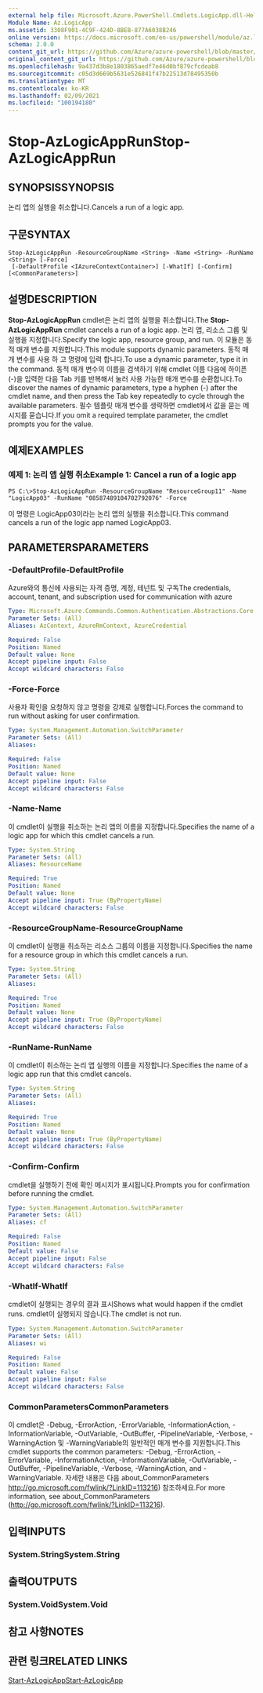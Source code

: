 ```yaml
---
external help file: Microsoft.Azure.PowerShell.Cmdlets.LogicApp.dll-Help.xml
Module Name: Az.LogicApp
ms.assetid: 3308F901-4C9F-424D-8BEB-877A6038B246
online version: https://docs.microsoft.com/en-us/powershell/module/az.logicapp/stop-azlogicapprun
schema: 2.0.0
content_git_url: https://github.com/Azure/azure-powershell/blob/master/src/LogicApp/LogicApp/help/Stop-AzLogicAppRun.md
original_content_git_url: https://github.com/Azure/azure-powershell/blob/master/src/LogicApp/LogicApp/help/Stop-AzLogicAppRun.md
ms.openlocfilehash: 9a437d3b8e1803865aedf7e46d0bf879cfcdeab8
ms.sourcegitcommit: c05d3d669b5631e526841f47b22513d78495350b
ms.translationtype: MT
ms.contentlocale: ko-KR
ms.lasthandoff: 02/09/2021
ms.locfileid: "100194180"
---
```

# <span data-ttu-id="a6ea8-101">Stop-AzLogicAppRun</span><span class="sxs-lookup"><span data-stu-id="a6ea8-101">Stop-AzLogicAppRun</span></span>

## <span data-ttu-id="a6ea8-102">SYNOPSIS</span><span class="sxs-lookup"><span data-stu-id="a6ea8-102">SYNOPSIS</span></span>
<span data-ttu-id="a6ea8-103">논리 앱의 실행을 취소합니다.</span><span class="sxs-lookup"><span data-stu-id="a6ea8-103">Cancels a run of a logic app.</span></span>

## <span data-ttu-id="a6ea8-104">구문</span><span class="sxs-lookup"><span data-stu-id="a6ea8-104">SYNTAX</span></span>

```
Stop-AzLogicAppRun -ResourceGroupName <String> -Name <String> -RunName <String> [-Force]
 [-DefaultProfile <IAzureContextContainer>] [-WhatIf] [-Confirm] [<CommonParameters>]
```

## <span data-ttu-id="a6ea8-105">설명</span><span class="sxs-lookup"><span data-stu-id="a6ea8-105">DESCRIPTION</span></span>
<span data-ttu-id="a6ea8-106">**Stop-AzLogicAppRun** cmdlet은 논리 앱의 실행을 취소합니다.</span><span class="sxs-lookup"><span data-stu-id="a6ea8-106">The **Stop-AzLogicAppRun** cmdlet cancels a run of a logic app.</span></span>
<span data-ttu-id="a6ea8-107">논리 앱, 리소스 그룹 및 실행을 지정합니다.</span><span class="sxs-lookup"><span data-stu-id="a6ea8-107">Specify the logic app, resource group, and run.</span></span>
<span data-ttu-id="a6ea8-108">이 모듈은 동적 매개 변수를 지원합니다.</span><span class="sxs-lookup"><span data-stu-id="a6ea8-108">This module supports dynamic parameters.</span></span>
<span data-ttu-id="a6ea8-109">동적 매개 변수를 사용 하 고 명령에 입력 합니다.</span><span class="sxs-lookup"><span data-stu-id="a6ea8-109">To use a dynamic parameter, type it in the command.</span></span>
<span data-ttu-id="a6ea8-110">동적 매개 변수의 이름을 검색하기 위해 cmdlet 이름 다음에 하이픈(-)을 입력한 다음 Tab 키를 반복해서 눌러 사용 가능한 매개 변수를 순환합니다.</span><span class="sxs-lookup"><span data-stu-id="a6ea8-110">To discover the names of dynamic parameters, type a hyphen (-) after the cmdlet name, and then press the Tab key repeatedly to cycle through the available parameters.</span></span>
<span data-ttu-id="a6ea8-111">필수 템플릿 매개 변수를 생략하면 cmdlet에서 값을 묻는 메시지를 묻습니다.</span><span class="sxs-lookup"><span data-stu-id="a6ea8-111">If you omit a required template parameter, the cmdlet prompts you for the value.</span></span>

## <span data-ttu-id="a6ea8-112">예제</span><span class="sxs-lookup"><span data-stu-id="a6ea8-112">EXAMPLES</span></span>

### <span data-ttu-id="a6ea8-113">예제 1: 논리 앱 실행 취소</span><span class="sxs-lookup"><span data-stu-id="a6ea8-113">Example 1: Cancel a run of a logic app</span></span>
```
PS C:\>Stop-AzLogicAppRun -ResourceGroupName "ResourceGroup11" -Name "LogicApp03" -RunName "08587489104702792076" -Force
```

<span data-ttu-id="a6ea8-114">이 명령은 LogicApp03이라는 논리 앱의 실행을 취소합니다.</span><span class="sxs-lookup"><span data-stu-id="a6ea8-114">This command cancels a run of the logic app named LogicApp03.</span></span>

## <span data-ttu-id="a6ea8-115">PARAMETERS</span><span class="sxs-lookup"><span data-stu-id="a6ea8-115">PARAMETERS</span></span>

### <span data-ttu-id="a6ea8-116">-DefaultProfile</span><span class="sxs-lookup"><span data-stu-id="a6ea8-116">-DefaultProfile</span></span>
<span data-ttu-id="a6ea8-117">Azure와의 통신에 사용되는 자격 증명, 계정, 테넌트 및 구독</span><span class="sxs-lookup"><span data-stu-id="a6ea8-117">The credentials, account, tenant, and subscription used for communication with azure</span></span>

```yaml
Type: Microsoft.Azure.Commands.Common.Authentication.Abstractions.Core.IAzureContextContainer
Parameter Sets: (All)
Aliases: AzContext, AzureRmContext, AzureCredential

Required: False
Position: Named
Default value: None
Accept pipeline input: False
Accept wildcard characters: False
```

### <span data-ttu-id="a6ea8-118">-Force</span><span class="sxs-lookup"><span data-stu-id="a6ea8-118">-Force</span></span>
<span data-ttu-id="a6ea8-119">사용자 확인을 요청하지 않고 명령을 강제로 실행합니다.</span><span class="sxs-lookup"><span data-stu-id="a6ea8-119">Forces the command to run without asking for user confirmation.</span></span>

```yaml
Type: System.Management.Automation.SwitchParameter
Parameter Sets: (All)
Aliases:

Required: False
Position: Named
Default value: None
Accept pipeline input: False
Accept wildcard characters: False
```

### <span data-ttu-id="a6ea8-120">-Name</span><span class="sxs-lookup"><span data-stu-id="a6ea8-120">-Name</span></span>
<span data-ttu-id="a6ea8-121">이 cmdlet이 실행을 취소하는 논리 앱의 이름을 지정합니다.</span><span class="sxs-lookup"><span data-stu-id="a6ea8-121">Specifies the name of a logic app for which this cmdlet cancels a run.</span></span>

```yaml
Type: System.String
Parameter Sets: (All)
Aliases: ResourceName

Required: True
Position: Named
Default value: None
Accept pipeline input: True (ByPropertyName)
Accept wildcard characters: False
```

### <span data-ttu-id="a6ea8-122">-ResourceGroupName</span><span class="sxs-lookup"><span data-stu-id="a6ea8-122">-ResourceGroupName</span></span>
<span data-ttu-id="a6ea8-123">이 cmdlet이 실행을 취소하는 리소스 그룹의 이름을 지정합니다.</span><span class="sxs-lookup"><span data-stu-id="a6ea8-123">Specifies the name for a resource group in which this cmdlet cancels a run.</span></span>

```yaml
Type: System.String
Parameter Sets: (All)
Aliases:

Required: True
Position: Named
Default value: None
Accept pipeline input: True (ByPropertyName)
Accept wildcard characters: False
```

### <span data-ttu-id="a6ea8-124">-RunName</span><span class="sxs-lookup"><span data-stu-id="a6ea8-124">-RunName</span></span>
<span data-ttu-id="a6ea8-125">이 cmdlet이 취소하는 논리 앱 실행의 이름을 지정합니다.</span><span class="sxs-lookup"><span data-stu-id="a6ea8-125">Specifies the name of a logic app run that this cmdlet cancels.</span></span>

```yaml
Type: System.String
Parameter Sets: (All)
Aliases:

Required: True
Position: Named
Default value: None
Accept pipeline input: True (ByPropertyName)
Accept wildcard characters: False
```

### <span data-ttu-id="a6ea8-126">-Confirm</span><span class="sxs-lookup"><span data-stu-id="a6ea8-126">-Confirm</span></span>
<span data-ttu-id="a6ea8-127">cmdlet을 실행하기 전에 확인 메시지가 표시됩니다.</span><span class="sxs-lookup"><span data-stu-id="a6ea8-127">Prompts you for confirmation before running the cmdlet.</span></span>

```yaml
Type: System.Management.Automation.SwitchParameter
Parameter Sets: (All)
Aliases: cf

Required: False
Position: Named
Default value: False
Accept pipeline input: False
Accept wildcard characters: False
```

### <span data-ttu-id="a6ea8-128">-WhatIf</span><span class="sxs-lookup"><span data-stu-id="a6ea8-128">-WhatIf</span></span>
<span data-ttu-id="a6ea8-129">cmdlet이 실행되는 경우의 결과 표시</span><span class="sxs-lookup"><span data-stu-id="a6ea8-129">Shows what would happen if the cmdlet runs.</span></span>
<span data-ttu-id="a6ea8-130">cmdlet이 실행되지 않습니다.</span><span class="sxs-lookup"><span data-stu-id="a6ea8-130">The cmdlet is not run.</span></span>

```yaml
Type: System.Management.Automation.SwitchParameter
Parameter Sets: (All)
Aliases: wi

Required: False
Position: Named
Default value: False
Accept pipeline input: False
Accept wildcard characters: False
```

### <span data-ttu-id="a6ea8-131">CommonParameters</span><span class="sxs-lookup"><span data-stu-id="a6ea8-131">CommonParameters</span></span>
<span data-ttu-id="a6ea8-132">이 cmdlet은 -Debug, -ErrorAction, -ErrorVariable, -InformationAction, -InformationVariable, -OutVariable, -OutBuffer, -PipelineVariable, -Verbose, -WarningAction 및 -WarningVariable의 일반적인 매개 변수를 지원합니다.</span><span class="sxs-lookup"><span data-stu-id="a6ea8-132">This cmdlet supports the common parameters: -Debug, -ErrorAction, -ErrorVariable, -InformationAction, -InformationVariable, -OutVariable, -OutBuffer, -PipelineVariable, -Verbose, -WarningAction, and -WarningVariable.</span></span> <span data-ttu-id="a6ea8-133">자세한 내용은 다음 about_CommonParameters http://go.microsoft.com/fwlink/?LinkID=113216) 참조하세요.</span><span class="sxs-lookup"><span data-stu-id="a6ea8-133">For more information, see about_CommonParameters (http://go.microsoft.com/fwlink/?LinkID=113216).</span></span>

## <span data-ttu-id="a6ea8-134">입력</span><span class="sxs-lookup"><span data-stu-id="a6ea8-134">INPUTS</span></span>

### <span data-ttu-id="a6ea8-135">System.String</span><span class="sxs-lookup"><span data-stu-id="a6ea8-135">System.String</span></span>

## <span data-ttu-id="a6ea8-136">출력</span><span class="sxs-lookup"><span data-stu-id="a6ea8-136">OUTPUTS</span></span>

### <span data-ttu-id="a6ea8-137">System.Void</span><span class="sxs-lookup"><span data-stu-id="a6ea8-137">System.Void</span></span>

## <span data-ttu-id="a6ea8-138">참고 사항</span><span class="sxs-lookup"><span data-stu-id="a6ea8-138">NOTES</span></span>

## <span data-ttu-id="a6ea8-139">관련 링크</span><span class="sxs-lookup"><span data-stu-id="a6ea8-139">RELATED LINKS</span></span>

[<span data-ttu-id="a6ea8-140">Start-AzLogicApp</span><span class="sxs-lookup"><span data-stu-id="a6ea8-140">Start-AzLogicApp</span></span>](./Start-AzLogicApp.md)


